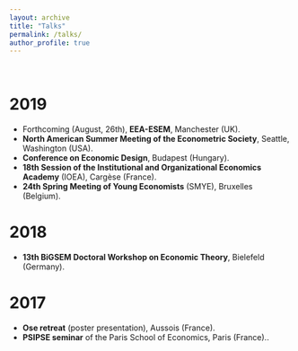 ```yaml
---
layout: archive
title: "Talks"
permalink: /talks/
author_profile: true
---
```


<br/>

2019
======

* Forthcoming (August, 26th), **EEA-ESEM**, Manchester (UK).
* **North American Summer Meeting of the Econometric Society**, Seattle, Washington (USA).
* **Conference on Economic Design**, Budapest (Hungary).
* **18th Session of the Institutional and Organizational Economics Academy** (IOEA), Cargèse (France).
* **24th Spring Meeting of Young Economists** (SMYE), Bruxelles (Belgium).

2018
======

* **13th BiGSEM Doctoral Workshop on Economic Theory**, Bielefeld (Germany).

2017
======

* **Ose retreat** (poster presentation), Aussois (France).
* **PSIPSE seminar** of the Paris School of Economics, Paris (France)..
